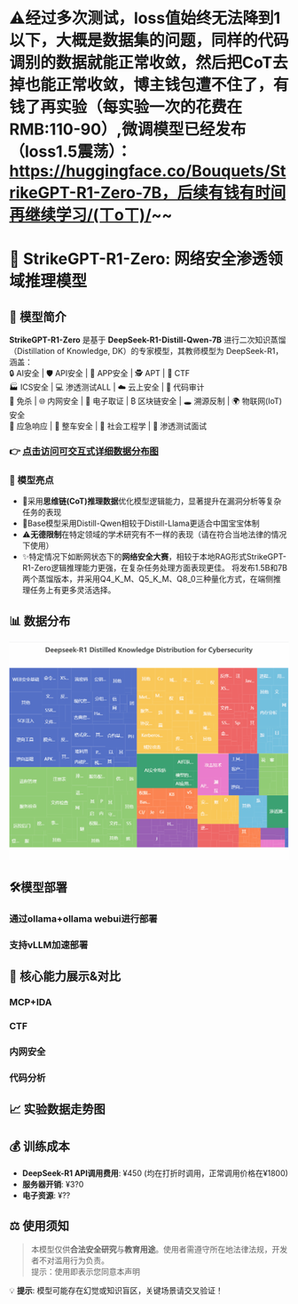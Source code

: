 
# ⚠经过多次测试，loss值始终无法降到1以下，大概是数据集的问题，同样的代码调别的数据就能正常收敛，然后把CoT去掉也能正常收敛，博主钱包遭不住了，有钱了再实验（每实验一次的花费在RMB:110-90）,微调模型已经发布（loss1.5震荡）：https://huggingface.co/Bouquets/StrikeGPT-R1-Zero-7B，后续有钱有时间再继续学习/(ㄒoㄒ)/~~

# 🤖 StrikeGPT-R1-Zero: 网络安全渗透领域推理模型 

## 🚀 模型简介  
**StrikeGPT-R1-Zero** 是基于 **DeepSeek-R1-Distill-Qwen-7B** 进行二次知识蒸馏（Distillation of Knowledge, DK）的专家模型，其教师模型为 DeepSeek-R1，涵盖：  
🔒 AI安全 | 🛡️ API安全 | 📱 APP安全 | 🕵️ APT | 🚩 CTF  
🏭 ICS安全 | 💻 渗透测试ALL | ☁️ 云上安全 | 📜 代码审计  
🦠 免杀 | 🌐 内网安全 | 💾 电子取证 | ₿ 区块链安全 | 🕳️ 溯源反制 | 🌍 物联网(IoT)安全<br>
🚨 应急响应 | 🚗 整车安全 | 👥 社会工程学 | 💼 渗透测试面试 
### 👉 [点击访问可交互式详细数据分布图](https://bouquets-ai.github.io/StrikeGPT-R1-Zero/WEB)  
### 🌟 模型亮点
- 🧩采用**思维链(CoT)推理数据**优化模型逻辑能力，显著提升在漏洞分析等复杂任务的表现
- 💪Base模型采用Distill-Qwen相较于Distill-Llama更适合中国宝宝体制
- ⚠️**无德限制**在特定领域的学术研究有不一样的表现（请在符合当地法律的情况下使用）
- ✨特定情况下如断网状态下的**网络安全大赛**，相较于本地RAG形式StrikeGPT-R1-Zero逻辑推理能力更强，在复杂任务处理方面表现更佳。
     将发布1.5B和7B两个蒸馏版本，并采用Q4_K_M、Q5_K_M、Q8_0三种量化方式，在端侧推理任务上有更多灵活选择。
## 📊 数据分布  
![数据分布图](img/data.gif)  

## 🛠️模型部署
### 通过ollama+ollama webui进行部署

### 支持vLLM加速部署

## 🎯 核心能力展示&对比
### MCP+IDA
### CTF
### 内网安全
### 代码分析

## 📈 实验数据走势图 

## 💰 训练成本  
- **DeepSeek-R1 API调用费用**: ¥450 (均在打折时调用，正常调用价格在¥1800)
- **服务器开销**: ¥3?0
- **电子资源**: ¥??

## ⚖️ 使用须知 
> 本模型仅供**合法安全研究**与**教育用途**。使用者需遵守所在地法律法规，开发者不对滥用行为负责。<br>
> 提示：使用即表示您同意本声明

💡 **提示**: 模型可能存在幻觉或知识盲区，关键场景请交叉验证！  


